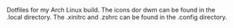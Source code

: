 Dotfiles for my Arch Linux build.
The icons dor dwm can be found in the .local directory.
The .xinitrc and .zshrc can be found in the .config directory.
